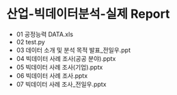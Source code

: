 # **산업-빅데이터분석-실제 Report** 

- 01 공정능력 DATA.xls
- 02 test.py
- 03 데이터 소개 및 분석 목적 발표_전일우.ppt
- 04 빅데이터 사례 조사(공공 분야).pptx
- 05 빅데이터 사례 조사(기업).pptx
- 06 빅데이터 사례 조사.pptx
- 07 빅데이터 사례 조사_전일우.pptx


<p align="center">
  
</p>
</br>
